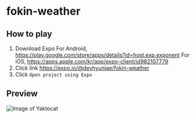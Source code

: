 # fokin-weather
## How to play
  1. Download Expo
    For Android, 
    https://play.google.com/store/apps/details?id=host.exp.exponent
    For iOS, 
    https://apps.apple.com/kr/app/expo-client/id982107779
  2. Click link
    https://expo.io/@devhyunjae/fokin-weather
  3. Click `Open project using Expo`

  
## Preview

![Image of Yaktocat](https://user-images.githubusercontent.com/12890257/93328198-6397f380-f856-11ea-8a9c-0c02cd97e1e5.gif)
